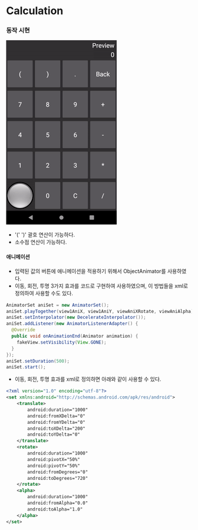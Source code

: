 # Calculation

### 동작 시현

![](/screenshot/calc1.gif)

* '(' ')' 괄호 연산이 가능하다.
* 소수점 연산이 가능하다.

#### 애니메이션

* 입력된 값의 버튼에 애니메이션을 적용하기 위해서 ObjectAnimator를 사용하였다.
* 이동, 회전, 투명 3가지 효과를 코드로 구현하여 사용하였으며, 이 방법들을 xml로 정의하여 사용할 수도 있다.

````java
AnimatorSet aniSet = new AnimatorSet();
aniSet.playTogether(view1AniX, view1AniY, viewAniXRotate, viewAniAlpha);
aniSet.setInterpolator(new DecelerateInterpolator());
aniSet.addListener(new AnimatorListenerAdapter() {
  @Override
  public void onAnimationEnd(Animator animation) {
    fakeView.setVisibility(View.GONE);
  }
});
aniSet.setDuration(500);
aniSet.start();
````

*  이동, 회전, 투명 효과를 xml로 정의하면 아래와 같이 사용할 수 있다.
````xml
<?xml version="1.0" encoding="utf-8"?>
<set xmlns:android="http://schemas.android.com/apk/res/android">
    <translate>
        android:duration="1000"
        android:fromXDelta="0"
        android:fromYDelta="0"
        android:toXDelta="200"
        android:toYDelta="0"
    </translate>
    <rotate>
        android:duration="1000"
        android:pivotX="50%"
        android:pivotY="50%"
        android:fromDegrees="0"
        android:toDegrees="720"
    </rotate>
    <alpha>
        android:duration="1000"
        android:fromAlpha="0.0"
        android:toAlpha="1.0"
    </alpha>
</set>
````